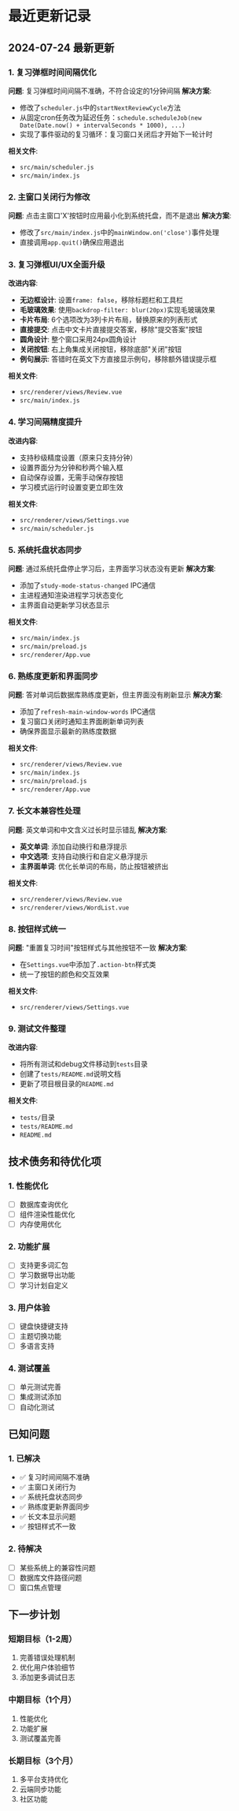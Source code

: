 # 最近更新记录

## 2024-07-24 最新更新

### 1. 复习弹框时间间隔优化
**问题**: 复习弹框时间间隔不准确，不符合设定的1分钟间隔
**解决方案**: 
- 修改了`scheduler.js`中的`startNextReviewCycle`方法
- 从固定cron任务改为延迟任务：`schedule.scheduleJob(new Date(Date.now() + intervalSeconds * 1000), ...)`
- 实现了事件驱动的复习循环：复习窗口关闭后才开始下一轮计时

**相关文件**:
- `src/main/scheduler.js`
- `src/main/index.js`

### 2. 主窗口关闭行为修改
**问题**: 点击主窗口'X'按钮时应用最小化到系统托盘，而不是退出
**解决方案**: 
- 修改了`src/main/index.js`中的`mainWindow.on('close')`事件处理
- 直接调用`app.quit()`确保应用退出

### 3. 复习弹框UI/UX全面升级
**改进内容**:
- **无边框设计**: 设置`frame: false`，移除标题栏和工具栏
- **毛玻璃效果**: 使用`backdrop-filter: blur(20px)`实现毛玻璃效果
- **卡片布局**: 6个选项改为3列卡片布局，替换原来的列表形式
- **直接提交**: 点击中文卡片直接提交答案，移除"提交答案"按钮
- **圆角设计**: 整个窗口采用24px圆角设计
- **关闭按钮**: 右上角集成关闭按钮，移除底部"关闭"按钮
- **例句展示**: 答错时在英文下方直接显示例句，移除额外错误提示框

**相关文件**:
- `src/renderer/views/Review.vue`
- `src/main/index.js`

### 4. 学习间隔精度提升
**改进内容**:
- 支持秒级精度设置（原来只支持分钟）
- 设置界面分为分钟和秒两个输入框
- 自动保存设置，无需手动保存按钮
- 学习模式运行时设置变更立即生效

**相关文件**:
- `src/renderer/views/Settings.vue`
- `src/main/scheduler.js`

### 5. 系统托盘状态同步
**问题**: 通过系统托盘停止学习后，主界面学习状态没有更新
**解决方案**:
- 添加了`study-mode-status-changed` IPC通信
- 主进程通知渲染进程学习状态变化
- 主界面自动更新学习状态显示

**相关文件**:
- `src/main/index.js`
- `src/main/preload.js`
- `src/renderer/App.vue`

### 6. 熟练度更新和界面同步
**问题**: 答对单词后数据库熟练度更新，但主界面没有刷新显示
**解决方案**:
- 添加了`refresh-main-window-words` IPC通信
- 复习窗口关闭时通知主界面刷新单词列表
- 确保界面显示最新的熟练度数据

**相关文件**:
- `src/renderer/views/Review.vue`
- `src/main/index.js`
- `src/main/preload.js`
- `src/renderer/App.vue`

### 7. 长文本兼容性处理
**问题**: 英文单词和中文含义过长时显示错乱
**解决方案**:
- **英文单词**: 添加自动换行和悬浮提示
- **中文选项**: 支持自动换行和自定义悬浮提示
- **主界面单词**: 优化长单词的布局，防止按钮被挤出

**相关文件**:
- `src/renderer/views/Review.vue`
- `src/renderer/views/WordList.vue`

### 8. 按钮样式统一
**问题**: "重置复习时间"按钮样式与其他按钮不一致
**解决方案**:
- 在`Settings.vue`中添加了`.action-btn`样式类
- 统一了按钮的颜色和交互效果

**相关文件**:
- `src/renderer/views/Settings.vue`

### 9. 测试文件整理
**改进内容**:
- 将所有测试和debug文件移动到`tests`目录
- 创建了`tests/README.md`说明文档
- 更新了项目根目录的`README.md`

**相关文件**:
- `tests/`目录
- `tests/README.md`
- `README.md`

## 技术债务和待优化项

### 1. 性能优化
- [ ] 数据库查询优化
- [ ] 组件渲染性能优化
- [ ] 内存使用优化

### 2. 功能扩展
- [ ] 支持更多词汇包
- [ ] 学习数据导出功能
- [ ] 学习计划自定义

### 3. 用户体验
- [ ] 键盘快捷键支持
- [ ] 主题切换功能
- [ ] 多语言支持

### 4. 测试覆盖
- [ ] 单元测试完善
- [ ] 集成测试添加
- [ ] 自动化测试

## 已知问题

### 1. 已解决
- ✅ 复习时间间隔不准确
- ✅ 主窗口关闭行为
- ✅ 系统托盘状态同步
- ✅ 熟练度更新界面同步
- ✅ 长文本显示问题
- ✅ 按钮样式不一致

### 2. 待解决
- [ ] 某些系统上的兼容性问题
- [ ] 数据库文件路径问题
- [ ] 窗口焦点管理

## 下一步计划

### 短期目标（1-2周）
1. 完善错误处理机制
2. 优化用户体验细节
3. 添加更多调试日志

### 中期目标（1个月）
1. 性能优化
2. 功能扩展
3. 测试覆盖完善

### 长期目标（3个月）
1. 多平台支持优化
2. 云端同步功能
3. 社区功能 